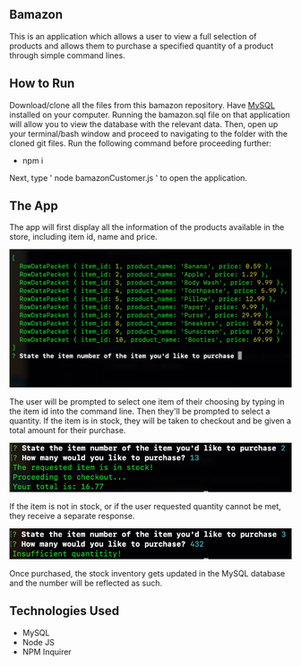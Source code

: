 ## Bamazon

This is an application which allows a user to view a full selection of products and allows them to purchase a specified quantity of a product through simple command lines.


## How to Run
Download/clone all the files from this bamazon repository. Have [MySQL](https://dev.mysql.com/downloads/workbench/) installed on your computer. Running the bamazon.sql file on that application will allow you to view the database with the relevant data. Then, open up your terminal/bash window and proceed to navigating to the folder with the cloned git files. Run the following command before proceeding further:
- npm i

Next, type ' node bamazonCustomer.js ' to open the application. 


## The App
The app will first display all the information of the products available in the store, including item id, name and price.

![All Products](/screenshots/products.png)

The user will be prompted to select one item of their choosing by typing in the item id into the command line. Then they'll be prompted to select a quantity. If the item is in stock, they will be taken to checkout and be given a total amount for their purchase. 

![In Stock](/screenshots/instock.png)

If the item is not in stock, or if the user requested quantity cannot be met, they receive a separate response.

![Insufficient Quantity](/screenshots/insuf.png)

Once purchased, the stock inventory gets updated in the MySQL database and the number will be reflected as such. 


## Technologies Used
- MySQL
- Node JS
- NPM Inquirer









